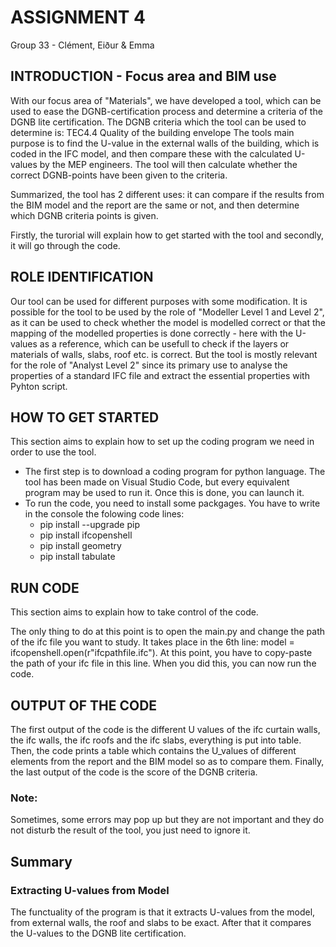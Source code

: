 # ASSIGNMENT 4
Group 33 - Clément, Eiður & Emma

## INTRODUCTION - Focus area and BIM use
With our focus area of "Materials", we have developed a tool, which can be used to ease the DGNB-certification process and determine a criteria of the DGNB lite certification. The DGNB criteria which the tool can be used to determine is: TEC4.4 Quality of the building envelope 
The tools main purpose is to find the U-value in the external walls of the building, which is coded in the IFC model, and then compare these with the calculated U-values by the MEP engineers. The tool will then calculate whether the correct DGNB-points have been given to the criteria. 

Summarized, the tool has 2 different uses: it can compare if the results from the BIM model and the report are the same or not, and then determine which DGNB criteria points is given.

Firstly, the turorial will explain how to get started with the tool and secondly, it will go through the code.


## ROLE IDENTIFICATION
Our tool can be used for different purposes with some modification. 
It is possible for the tool to be used by the role of "Modeller Level 1 and Level 2", as it can be used to check whether the model is modelled correct or that the mapping of the modelled properties is done correctly - here with the U-values as a reference, which can be usefull to check if the layers or materials of walls, slabs, roof etc. is correct.
But the tool is mostly relevant for the role of "Analyst Level 2" since its primary use to analyse the properties of a standard IFC file and extract the essential properties with Pyhton script.


## HOW TO GET STARTED
This section aims to explain how to set up the coding program we need in order to use the tool.

- The first step is to download a coding program for python language. The tool has been made on Visual Studio Code, but every equivalent program may be used to run it. Once this is done, you can launch it.
- To run the code, you need to install some packgages. You have to write in the console the folowing code lines:
  - pip install --upgrade pip
  - pip install ifcopenshell
  - pip install geometry
  - pip install tabulate


## RUN CODE
This section aims to explain how to take control of the code.

The only thing to do at this point is to open the main.py and change the path of the ifc file you want to study. It takes place in the 6th line: model = ifcopenshell.open(r"ifcpathfile.ifc"). At this point, you have to copy-paste the path of your ifc file in this line. When you did this, you can now run the code.


## OUTPUT OF THE CODE  
The first output of the code is the different U values of the ifc curtain walls, the ifc walls, the ifc roofs and the ifc slabs, everything is put into table. 
Then, the code prints a table which contains the U_values of different elements from the report and the BIM model so as to compare them.
Finally, the last output of the code is the score of the DGNB criteria.


### Note:
Sometimes, some errors may pop up but they are not important and they do not disturb the result of the tool, you just need to ignore it.


## Summary
### Extracting U-values from Model
The functuality of the program is that it extracts U-values from the model, from external walls, the roof and slabs to be exact. After that it compares the U-values to the DGNB lite certification. 
